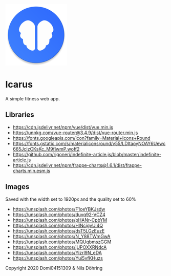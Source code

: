 ![Icon](https://raw.githubusercontent.com/Domi04151309/icarus/main/pwa/mipmap-xxxhdpi/ic_launcher.png)

# Icarus
A simple fitness web app.

## Libraries
- https://cdn.jsdelivr.net/npm/vue/dist/vue.min.js
- https://unpkg.com/vue-router@3.4.9/dist/vue-router.min.js
- https://fonts.googleapis.com/icon?family=Material+Icons+Round
- https://fonts.gstatic.com/s/materialiconsround/v55/LDItaoyNOAY6Uewc665JcIzCKsKc_M9flwmP.woff2
- https://github.com/rigoneri/indefinite-article.js/blob/master/indefinite-article.js
- https://cdn.jsdelivr.net/npm/frappe-charts@1.6.1/dist/frappe-charts.min.esm.js

## Images
Saved with the width set to 1920px and the quality set to 60%
- https://unsplash.com/photos/F1oeYBKJsdw
- https://unsplash.com/photos/duvq92-VCZ4
- https://unsplash.com/photos/pHANr-CpbYM
- https://unsplash.com/photos/HlNcigvUi4Q
- https://unsplash.com/photos/dsT5LGzEuzE
- https://unsplash.com/photos/N_Y88TWmGwA
- https://unsplash.com/photos/MQUqbmszGGM
- https://unsplash.com/photos/jUPOXXRNdcA
- https://unsplash.com/photos/Yizrl9N_eDA
- https://unsplash.com/photos/Yui5vfKHuzs

Copyright 2020 Domi04151309 & Nils Döhring
